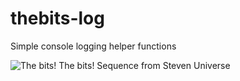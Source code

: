 # thebits-log
Simple console logging helper functions

![The bits! The bits! Sequence from Steven Universe](http://makeagif.com/J67suK)
